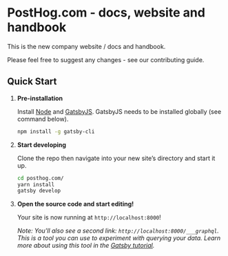 # PostHog.com - docs, website and handbook

This is the new company website / docs and handbook.

Please feel free to suggest any changes - see our contributing guide.

## Quick Start

1. **Pre-installation**

    Install [Node](https://nodejs.org/en/download/) and [GatsbyJS](https://www.gatsbyjs.org). GatsbyJS needs to be installed globally (see command below).
    ```sh
    npm install -g gatsby-cli
    ```

1.  **Start developing**

    Clone the repo then navigate into your new site’s directory and start it up.

    ```sh
    cd posthog.com/
    yarn install
    gatsby develop
    ```

1.  **Open the source code and start editing!**

    Your site is now running at `http://localhost:8000`!
    
    *Note: You'll also see a second link: `http://localhost:8000/___graphql`. This is a tool you can use to experiment with querying your data. Learn more about using this tool in the [Gatsby tutorial](https://www.gatsbyjs.org/tutorial/part-five/#introducing-graphiql).*
